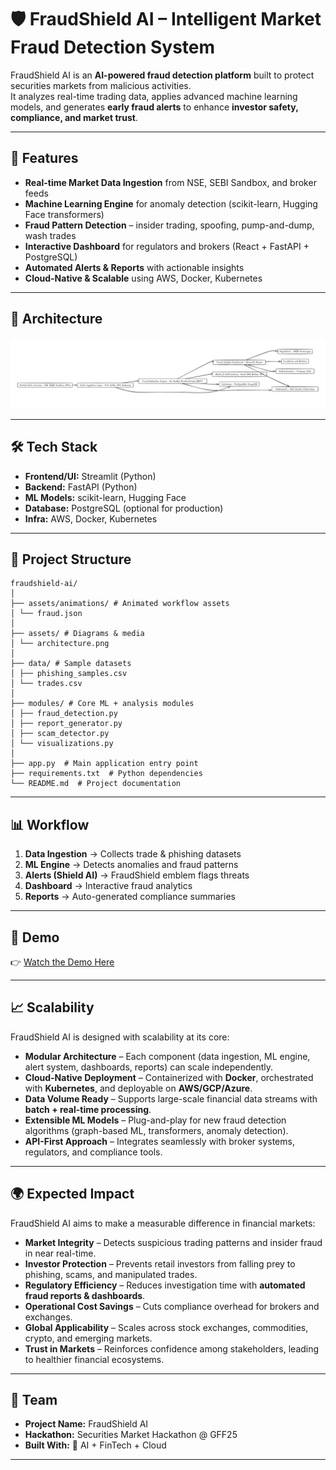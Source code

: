 # 🛡️ FraudShield AI – Intelligent Market Fraud Detection System

FraudShield AI is an **AI-powered fraud detection platform** built to protect securities markets from malicious activities.  
It analyzes real-time trading data, applies advanced machine learning models, and generates **early fraud alerts** to enhance **investor safety, compliance, and market trust**.  

---

## 🚀 Features
- **Real-time Market Data Ingestion** from NSE, SEBI Sandbox, and broker feeds  
- **Machine Learning Engine** for anomaly detection (scikit-learn, Hugging Face transformers)  
- **Fraud Pattern Detection** – insider trading, spoofing, pump-and-dump, wash trades  
- **Interactive Dashboard** for regulators and brokers (React + FastAPI + PostgreSQL)  
- **Automated Alerts & Reports** with actionable insights  
- **Cloud-Native & Scalable** using AWS, Docker, Kubernetes  

---

## 📸 Architecture

![FraudShield AI Architecture](assets/architecture.png)

---

## 🛠️ Tech Stack
- **Frontend/UI:** Streamlit (Python)  
- **Backend:** FastAPI (Python)  
- **ML Models:** scikit-learn, Hugging Face  
- **Database:** PostgreSQL (optional for production)  
- **Infra:** AWS, Docker, Kubernetes

---

## 📂 Project Structure
```
fraudshield-ai/
│
├── assets/animations/ # Animated workflow assets
│ └── fraud.json
│
├── assets/ # Diagrams & media
│ └── architecture.png
│
├── data/ # Sample datasets
│ ├── phishing_samples.csv
│ └── trades.csv
│
├── modules/ # Core ML + analysis modules
│ ├── fraud_detection.py
│ ├── report_generator.py
│ ├── scam_detector.py
│ └── visualizations.py
│
├── app.py  # Main application entry point
├── requirements.txt  # Python dependencies
└── README.md  # Project documentation
```
---

## 📊 Workflow
1. **Data Ingestion** → Collects trade & phishing datasets  
2. **ML Engine** → Detects anomalies and fraud patterns  
3. **Alerts (Shield AI)** → FraudShield emblem flags threats  
4. **Dashboard** → Interactive fraud analytics  
5. **Reports** → Auto-generated compliance summaries

---

## 🎥 Demo
👉 [Watch the Demo Here](https://fraudshield-ai-f7umxfrm2if649vmoagyzw.streamlit.app/)

---

## 📈 Scalability
FraudShield AI is designed with scalability at its core:
- **Modular Architecture** – Each component (data ingestion, ML engine, alert system, dashboards, reports) can scale independently.  
- **Cloud-Native Deployment** – Containerized with **Docker**, orchestrated with **Kubernetes**, and deployable on **AWS/GCP/Azure**.  
- **Data Volume Ready** – Supports large-scale financial data streams with **batch + real-time processing**.  
- **Extensible ML Models** – Plug-and-play for new fraud detection algorithms (graph-based ML, transformers, anomaly detection).  
- **API-First Approach** – Integrates seamlessly with broker systems, regulators, and compliance tools.  

---

## 🌍 Expected Impact
FraudShield AI aims to make a measurable difference in financial markets:
- **Market Integrity** – Detects suspicious trading patterns and insider fraud in near real-time.  
- **Investor Protection** – Prevents retail investors from falling prey to phishing, scams, and manipulated trades.  
- **Regulatory Efficiency** – Reduces investigation time with **automated fraud reports & dashboards**.  
- **Operational Cost Savings** – Cuts compliance overhead for brokers and exchanges.  
- **Global Applicability** – Scales across stock exchanges, commodities, crypto, and emerging markets.  
- **Trust in Markets** – Reinforces confidence among stakeholders, leading to healthier financial ecosystems.  

---

## 👥 Team
- **Project Name:** FraudShield AI  
- **Hackathon:** Securities Market Hackathon @ GFF25  
- **Built With:** 💙 AI + FinTech + Cloud  

---
